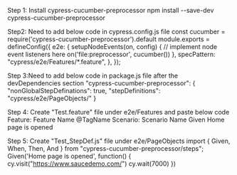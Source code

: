 Step 1: Install cypress-cucumber-preprocessor
npm install --save-dev cypress-cucumber-preprocessor

Step2: Need to add below code in cypress.config.js file
const cucumber = require('cypress-cucumber-preprocessor').default
module.exports = defineConfig({
  e2e: {
    setupNodeEvents(on, config) {
      // implement node event listeners here
      on('file:preprocessor', cucumber())
    },
    specPattern: "cypress/e2e/Features/*.feature",
  },
});

Step 3:Need to add below code in package.js file after the devDependencies section
  "cypress-cucumber-preprocessor": {
    "nonGlobalStepDefinations": true,
    "stepDefinitions": "cypress/e2e/PageObjects/"
  }

Step 4: Create "Test.feature" file under e2e/Features and paste below code
Feature: Feature Name
    @TagName
    Scenario: Scenario Name
        Given Home page is opened

Step 5: Create "Test_StepDef.js" file under e2e/PageObjects
import { Given, When, Then, And } from "cypress-cucumber-preprocessor/steps";
Given('Home page is opened', function() {
    cy.visit("https://www.saucedemo.com/")
    cy.wait(7000)
})
